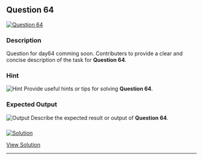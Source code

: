 


## Question 64
<a href="https://github.com/alishgosai/Javascript-Exercise-and-Solutions/blob/master/questions/Question64.md" target="_blank">
  <img src="https://img.shields.io/badge/Question-64-purple?style=for-the-badge&logoSize=60" alt="Question 64">
</a>

### **Description**
Question for day64 comming soon.
Contributers to provide a clear and concise description of the task for **Question 64**.

### **Hint**
![Hint](https://img.shields.io/badge/Hint:-blue)
Provide useful hints or tips for solving **Question 64**.

### **Expected Output**
![Output](https://img.shields.io/badge/Output:-blue)
Describe the expected result or output of **Question 64**.

### <a href="https://github.com/alishgosai/Javascript-Exercise-and-Solutions/blob/master/solutions/Solution64.js" target="_blank">
  <img src="https://img.shields.io/badge/Solution-1f8e00?style=for-the-badge&logo=solution&logoColor=white" alt="Solution">
</a>

<a href="https://github.com/alishgosai/Javascript-Exercise-and-Solutions/blob/master/solutions/Solution64.js" target="_blank">View Solution</a>

---

